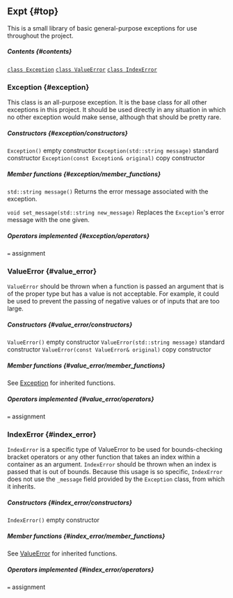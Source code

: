 ## Expt {#top}

This is a small library of basic general-purpose exceptions for use throughout 
the project.  

##### Contents {#contents}

[`class Exception`](#exception)
[`class ValueError`](#value_error)
[`class IndexError`](#index_error)

### Exception {#exception}

This class is an all-purpose exception.  It is the base class for all other 
exceptions in this project.  It should be used directly in any situation in 
which no other exception would make sense, although that should be pretty rare.

##### Constructors {#exception/constructors}
  
`Exception()`                           empty constructor
`Exception(std::string message)`        standard constructor
`Exception(const Exception& original)`  copy constructor

##### Member functions {#exception/member_functions}
  
`std::string message()`
  Returns the error message associated with the exception.
  
`void set_message(std::string new_message)`
  Replaces the `Exception`'s error message with the one given.

##### Operators implemented {#exception/operators}

`=` assignment

### ValueError {#value_error}

`ValueError` should be thrown when a function is passed an argument that is of 
the proper type but has a value is not acceptable.  For example, it could be 
used to prevent the passing of negative values or of inputs that are too large.

##### Constructors {#value_error/constructors}

`ValueError()`                           empty constructor
`ValueError(std::string message)`        standard constructor
`ValueError(const ValueError& original)` copy constructor

##### Member functions {#value_error/member_functions}

See [Exception](#exception/member_functions) for inherited functions.

##### Operators implemented {#value_error/operators}

`=` assignment

### IndexError {#index_error}

`IndexError` is a specific type of ValueError to be used for bounds-checking 
bracket operators or any other function that takes an index within a container 
as an argument.  `IndexError` should be thrown when an index is passed that is 
out of bounds.  Because this usage is so specific, `IndexError` does not use the 
`_message` field provided by the `Exception` class, from which it inherits.  

##### Constructors {#index_error/constructors}

`IndexError()`  empty constructor

##### Member functions {#index_error/member_functions}

See [ValueError](#value_error/member_functions) for inherited functions.

##### Operators implemented {#index_error/operators}

`=` assignment